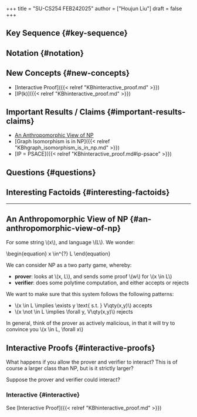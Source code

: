 +++
title = "SU-CS254 FEB242025"
author = ["Houjun Liu"]
draft = false
+++

## Key Sequence {#key-sequence}


## Notation {#notation}


## New Concepts {#new-concepts}

-   [Interactive Proof]({{< relref "KBhinteractive_proof.md" >}})
-   [IP(k)]({{< relref "KBhinteractive_proof.md" >}})


## Important Results / Claims {#important-results-claims}

-   [An Anthropomorphic View of NP](#an-anthropomorphic-view-of-np)
-   [Graph Isomorphism is in NP]({{< relref "KBhgraph_isomorphism_is_in_np.md" >}})
-   [IP = PSACE]({{< relref "KBhinteractive_proof.md#ip-psace" >}})


## Questions {#questions}


## Interesting Factoids {#interesting-factoids}

---


## An Anthropomorphic View of NP {#an-anthropomorphic-view-of-np}

For some string \\(x\\), and language \\(L\\). We wonder:

\begin{equation}
x \in^{?} L
\end{equation}

We can consider NP as a two party game, whereby:

-   **prover**: looks at \\(x, L\\), and sends some proof \\(w\\) for \\(x \in L\\)
-   **verifier**: does some polytime computation, and either accepts or rejects

We want to make sure that this system follows the following patterns:

-   \\(x \in L \implies \exists  y \text{ s.t. } V\qty(x,y)\\) accepts
-   \\(x \not \in L \implies \forall  y, V\qty(x,y)\\) rejects

In general, think of the prover as actively malicious, in that it will try to convince you \\(x \in L, \forall x\\)


## Interactive Proofs {#interactive-proofs}

What happens if you allow the prover and verifier to interact? This is of course a larger class than NP, but is it strictly larger?

Suppose the prover and verifier could interact?


### Interactive  {#interactive}

See [Interactive Proof]({{< relref "KBhinteractive_proof.md" >}})
